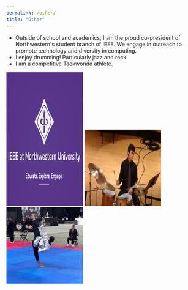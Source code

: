 ```yaml
---
permalink: /other/
title: "Other"
---
```



* Outside of school and academics, I am the proud co-president of Northwestern's student branch of IEEE. We engage in outreach to promote technology and diversity in computing.
* I enjoy drumming! Particularly jazz and rock. 
* I am a competitive Taekwondo athlete. <br>
<img src="/images/NUIEEE.PNG" alt='' width='200' height='350'>
<img src="/images/jazzdrum.PNG" alt='' width='200' height='200'>
<img src="/images/taekwondo.jpg" alt='' width='200' height='200'>
